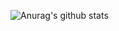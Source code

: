 ![Anurag's github stats](https://github-readme-stats.vercel.app/api?username=x-arvin&hide=contribs,prs&count_private=true&show_icons=true&theme=radical)
